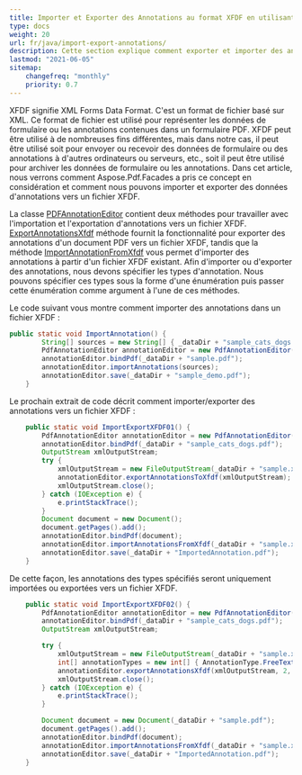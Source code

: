 ```yaml
---
title: Importer et Exporter des Annotations au format XFDF en utilisant com.aspose.pdf.facades
type: docs
weight: 20
url: fr/java/import-export-annotations/
description: Cette section explique comment exporter et importer des annotations d'un fichier PDF vers XFDF avec Aspose.PDF Facades.
lastmod: "2021-06-05"
sitemap:
    changefreq: "monthly"
    priority: 0.7
---
```


XFDF signifie XML Forms Data Format. C'est un format de fichier basé sur XML. Ce format de fichier est utilisé pour représenter les données de formulaire ou les annotations contenues dans un formulaire PDF. XFDF peut être utilisé à de nombreuses fins différentes, mais dans notre cas, il peut être utilisé soit pour envoyer ou recevoir des données de formulaire ou des annotations à d'autres ordinateurs ou serveurs, etc., soit il peut être utilisé pour archiver les données de formulaire ou les annotations. Dans cet article, nous verrons comment Aspose.Pdf.Facades a pris ce concept en considération et comment nous pouvons importer et exporter des données d'annotations vers un fichier XFDF.

La classe [PDFAnnotationEditor](https://reference.aspose.com/pdf/java/com.aspose.pdf.facades/PdfAnnotationEditor) contient deux méthodes pour travailler avec l'importation et l'exportation d'annotations vers un fichier XFDF.
 [ExportAnnotationsXfdf](https://reference.aspose.com/pdf/java/com.aspose.pdf.facades/PdfAnnotationEditor#exportAnnotationsToXfdf-java.io.OutputStream-) méthode fournit la fonctionnalité pour exporter des annotations d'un document PDF vers un fichier XFDF, tandis que la méthode [ImportAnnotationFromXfdf](https://reference.aspose.com/pdf/java/com.aspose.pdf.facades/PdfAnnotationEditor#importAnnotationFromXfdf-java.io.InputStream-) vous permet d'importer des annotations à partir d'un fichier XFDF existant. Afin d'importer ou d'exporter des annotations, nous devons spécifier les types d'annotation. Nous pouvons spécifier ces types sous la forme d'une énumération puis passer cette énumération comme argument à l'une de ces méthodes.

Le code suivant vous montre comment importer des annotations dans un fichier XFDF :

```java
public static void ImportAnnotation() {
        String[] sources = new String[] { _dataDir + "sample_cats_dogs.pdf" };
        PdfAnnotationEditor annotationEditor = new PdfAnnotationEditor();
        annotationEditor.bindPdf(_dataDir + "sample.pdf");
        annotationEditor.importAnnotations(sources);
        annotationEditor.save(_dataDir + "sample_demo.pdf");
    }
```

Le prochain extrait de code décrit comment importer/exporter des annotations vers un fichier XFDF :

```java
    public static void ImportExportXFDF01() {
        PdfAnnotationEditor annotationEditor = new PdfAnnotationEditor();
        annotationEditor.bindPdf(_dataDir + "sample_cats_dogs.pdf");
        OutputStream xmlOutputStream;
        try {
            xmlOutputStream = new FileOutputStream(_dataDir + "sample.xfdf");
            annotationEditor.exportAnnotationsToXfdf(xmlOutputStream);
            xmlOutputStream.close();
        } catch (IOException e) {
            e.printStackTrace();
        }
        Document document = new Document();
        document.getPages().add();
        annotationEditor.bindPdf(document);
        annotationEditor.importAnnotationsFromXfdf(_dataDir + "sample.xfdf");
        annotationEditor.save(_dataDir + "ImportedAnnotation.pdf");
    }
```

De cette façon, les annotations des types spécifiés seront uniquement importées ou exportées vers un fichier XFDF.

```java
    public static void ImportExportXFDF02() {
        PdfAnnotationEditor annotationEditor = new PdfAnnotationEditor();
        annotationEditor.bindPdf(_dataDir + "sample_cats_dogs.pdf");
        OutputStream xmlOutputStream;

        try {
            xmlOutputStream = new FileOutputStream(_dataDir + "sample.xfdf");
            int[] annotationTypes = new int[] { AnnotationType.FreeText, AnnotationType.Text };
            annotationEditor.exportAnnotationsXfdf(xmlOutputStream, 2, 2, annotationTypes);
            xmlOutputStream.close();
        } catch (IOException e) {            
            e.printStackTrace();
        }

        Document document = new Document(_dataDir + "sample.pdf");
        document.getPages().add();
        annotationEditor.bindPdf(document);
        annotationEditor.importAnnotationsFromXfdf(_dataDir + "sample.xfdf");
        annotationEditor.save(_dataDir + "ImportedAnnotation.pdf");
    }
```